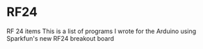 # RF24
RF 24 items
This is a list of programs I wrote for the Arduino using Sparkfun's new RF24 breakout board
